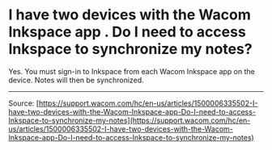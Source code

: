# I have two devices with the Wacom Inkspace app . Do I need to access Inkspace to synchronize my notes?

Yes. You must sign-in to Inkspace from each Wacom Inkspace app on the device. Notes will then be synchronized.

---
Source: [https://support.wacom.com/hc/en-us/articles/1500006335502-I-have-two-devices-with-the-Wacom-Inkspace-app-Do-I-need-to-access-Inkspace-to-synchronize-my-notes](https://support.wacom.com/hc/en-us/articles/1500006335502-I-have-two-devices-with-the-Wacom-Inkspace-app-Do-I-need-to-access-Inkspace-to-synchronize-my-notes)
